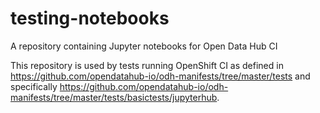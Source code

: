# testing-notebooks
A repository containing Jupyter notebooks for Open Data Hub CI

This repository is used by tests running OpenShift CI as defined in https://github.com/opendatahub-io/odh-manifests/tree/master/tests and specifically https://github.com/opendatahub-io/odh-manifests/tree/master/tests/basictests/jupyterhub.